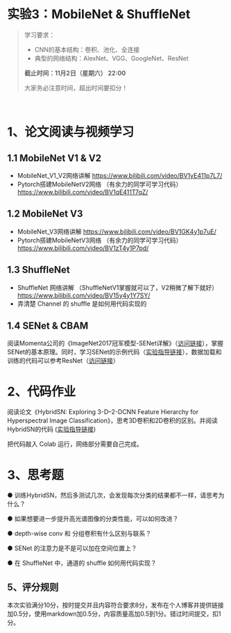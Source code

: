 # 实验3：MobileNet & ShuffleNet

> 学习要求：
>
> - CNN的基本结构：卷积、池化、全连接
> - 典型的⽹络结构：AlexNet、VGG、GoogleNet、ResNet
>
> **截止时间：11月2日（星期六） 22:00** 
>
> 大家务必注意时间，超出时间要扣分！

<br>

# 1、论⽂阅读与视频学习

## 1.1 MobileNet V1 & V2 

- MobileNet_V1_V2⽹络讲解 https://www.bilibili.com/video/BV1yE411p7L7/
- Pytorch搭建MobileNetV2⽹络 （有余⼒的同学可学习代码）https://www.bilibili.com/video/BV1qE411T7qZ/

## 1.2 MobileNet V3 

- MobileNet_V3⽹络讲解 https://www.bilibili.com/video/BV1GK4y1p7uE/
- Pytorch搭建MobileNetV3⽹络 （有余⼒的同学可学习代码） https://www.bilibili.com/video/BV1zT4y1P7pd/

## 1.3 ShuffleNet

- ShuffleNet ⽹络讲解 （ShuffleNetV1掌握就可以了，V2稍微了解下就好） https://www.bilibili.com/video/BV15y4y1Y7SY/
- 弄清楚 Channel 的 shuffle 是如何⽤代码实现的

## 1.4 SENet & CBAM

阅读Momenta公司的《ImageNet2017冠军模型-SENet详解》（[访问链接](https://cloud.tencent.com/developer/article/1052599)），掌握SENet的基本原理。同时，学习SENet的示例代码（[实验指导链接](https://gitee.com/gaopursuit/ouc-dl/blob/master/lab/week04_SENet_CIFAR10.ipynb)），数据加载和训练的代码可以参考ResNet（[访问链接](https://gitee.com/gaopursuit/ouc-dl/blob/master/lab/week04_Resnet_CIFAR10.ipynb)）

# 2、代码作业

阅读论⽂《HybridSN: Exploring 3-D–2-DCNN Feature Hierarchy for Hyperspectral Image Classification》，思考3D卷积和2D卷积的区别。并阅读HybridSN的代码 ([实验指导链接](https://gitee.com/gaopursuit/ouc-dl/blob/master/lab/week04_HybridSN_GRSL2021.ipynb)) 

把代码敲⼊ Colab 运⾏，⽹络部分需要⾃⼰完成。 

# 3、思考题

● 训练HybridSN，然后多测试⼏次，会发现每次分类的结果都不⼀样，请思考为什么？ 

● 如果想要进⼀步提升⾼光谱图像的分类性能，可以如何改进？ 

● depth-wise conv 和 分组卷积有什么区别与联系？ 

● SENet 的注意⼒是不是可以加在空间位置上？ 

● 在 ShuffleNet 中，通道的 shuffle 如何⽤代码实现？


## 5、评分规则

本次实验满分10分，按时提交并且内容符合要求8分，发布在个人博客并提供链接加0.5分，使用markdown加0.5分，内容质量高加0.5到1分。错过时间提交，扣1分。

